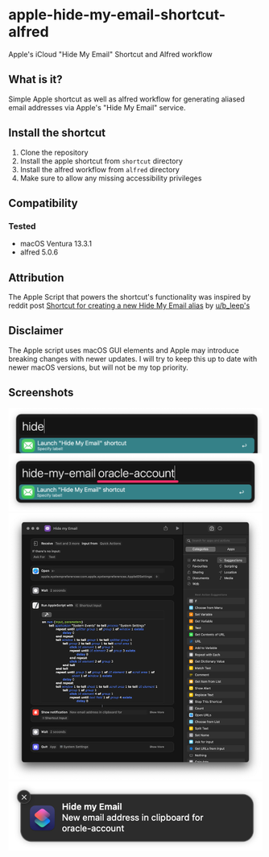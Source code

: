 # apple-hide-my-email-shortcut-alfred

Apple's iCloud "Hide My Email" Shortcut and Alfred workflow

## What is it?

Simple Apple shortcut as well as alfred workflow for generating aliased email addresses via Apple's "Hide My Email" service.

## Install the shortcut

1. Clone the repository
2. Install the apple shortcut from `shortcut` directory
3. Install the alfred workflow from `alfred` directory
4. Make sure to allow any missing accessibility privileges

## Compatibility

### Tested

- macOS Ventura 13.3.1
- alfred 5.0.6

## Attribution

The Apple Script that powers the shortcut's functionality was inspired by reddit post [Shortcut for creating a new Hide My Email alias](https://www.reddit.com/r/shortcuts/comments/yp5817/shortcut_for_creating_a_new_hide_my_email_alias) by [u/b_leep's](https://www.reddit.com/user/b_leep)

## Disclaimer

The Apple script uses macOS GUI elements and Apple may introduce breaking changes with newer updates. I will try to keep this up to date with newer macOS versions, but will not be my top priority.

## Screenshots

![static/img/alfred.png](static/img/alfred.png)
![static/img/alfred-with-label.png](static/img/alfred-with-label.png)
![static/img/apple-shorcut.png](static/img/apple-shorcut.png)
![static/img/apple-shortcut-clipboard.png](static/img/apple-shortcut-clipboard.png)
